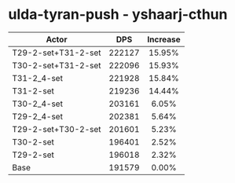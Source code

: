 # ulda-tyran-push - yshaarj-cthun
| Actor | DPS | Increase |
|---|:---:|:---:|
|T29-2-set+T31-2-set|222127|15.95%|
|T30-2-set+T31-2-set|222096|15.93%|
|T31-2_4-set|221928|15.84%|
|T31-2-set|219236|14.44%|
|T30-2_4-set|203161|6.05%|
|T29-2_4-set|202381|5.64%|
|T29-2-set+T30-2-set|201601|5.23%|
|T30-2-set|196401|2.52%|
|T29-2-set|196018|2.32%|
|Base|191579|0.00%|
